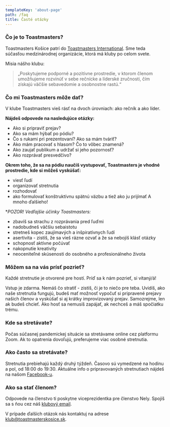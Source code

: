 ```yaml
---
templateKey: 'about-page'
path: /faq
title: Časté otázky
---
```


### Čo je to Toastmasters?
Toastmasters Košice patrí do [Toastmasters International](http://www.toastmasters.org/). Sme teda súčasťou medzinárodnej organizácie, ktorá má kluby po celom svete.

Misia nášho klubu: 
> „Poskytujeme podporné a pozitívne prostredie, v ktorom členom umožňujeme rozvinúť v sebe rečnícke a líderské zručnosti, čím získajú väčšie sebavedomie a osobnostne rastú.“

### Čo mi Toastmasters môže dať?
V klube Toastmasters vieš rásť na dvoch úrovniach: ako rečník a ako líder. 

**Nájdeš odpovede na nasledujúce otázky:**
- Ako si pripraviť prejav?
- Ako sa mám hýbať po pódiu?
- Čo s rukami pri prezentovaní? Ako sa mám tváriť?
- Ako mám pracovať s hlasom? Čo to vôbec znamená?
- Ako zaujať publikum a udržať si jeho pozornosť?
- Ako rozprávať presvedčivo?

**Okrem toho, že sa na pódiu naučíš vystupovať, Toastmasters je vhodné prostredie, kde si môžeš vyskúšať:**
- viesť ľudí
- organizovať stretnutia
- rozhodovať
- ako formulovať konštruktívnu spätnú väzbu a tiež ako ju prijímať
A mnoho ďalšieho!

***POZOR!* Vedľajšie účinky Toastmasters:*
- zbavíš sa strachu z rozprávania pred ľuďmi
- nadobudneš väčšiu sebaistotu
- stretneš kopec zaujímavých a inšpiratívnych ľudí 
- asertivita - zistíš, že sa vieš rázne ozvať a že sa nebojíš klásť otázky
- schopnosť aktívne počúvať
- nakopnutie kreativity
- neoceniteľné skúsenosti do osobného a profesionálneho života

### Môžem sa na vás prísť pozrieť?
Každé stretnutie je otvorené pre hostí. Príď sa k nám pozrieť, si vítaný/á! 

Vstup je zdarma. Nemáš čo stratiť - zistíš, či je to niečo pre teba. Uvidíš, ako naše stretnutia fungujú, budeš mať možnosť vypočuť si pripravené prejavy našich členov a vyskúšať si aj krátky improvizovaný prejav. Samozrejme, len ak budeš chcieť. Ako hosť sa nemusíš zapájať, ak nechceš a máš spočiatku trému.

### Kde sa stretávate?
Počas súčasnej pandemickej situácie sa stretávame online cez platformu Zoom. Ak to opatrenia dovoľujú, preferujeme viac osobné stretnutia.

### Ako často sa stretávate?
Stretnutia prebiehajú každý druhý týždeň. Časovo sú vymedzené na hodinu a pol, od 18:00 do 19:30. Aktuálne info o pripravovaných stretnutiach nájdeš na našom [Facebook-u](https://www.facebook.com/toastmasters.kosice).

### Ako sa stať členom?
Odpovede na členstvo ti poskytne viceprezidentka pre členstvo Nely. Spojíš sa s ňou cez náš [klubový email](mailto:klub@toastmasterskosice.sk).

V prípade ďalších otázok nás kontaktuj na adrese [klub@toastmasterskosice.sk](mailto:klub@toastmasterskosice.sk).

